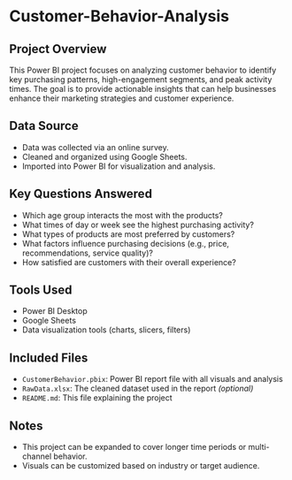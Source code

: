 # Customer-Behavior-Analysis

## Project Overview

This Power BI project focuses on analyzing customer behavior to identify key purchasing patterns, high-engagement segments, and peak activity times. The goal is to provide actionable insights that can help businesses enhance their marketing strategies and customer experience.

## Data Source

- Data was collected via an online survey.
- Cleaned and organized using Google Sheets.
- Imported into Power BI for visualization and analysis.

## Key Questions Answered

- Which age group interacts the most with the products?
- What times of day or week see the highest purchasing activity?
- What types of products are most preferred by customers?
- What factors influence purchasing decisions (e.g., price, recommendations, service quality)?
- How satisfied are customers with their overall experience?

## Tools Used

- Power BI Desktop
- Google Sheets
- Data visualization tools (charts, slicers, filters)

## Included Files

- `CustomerBehavior.pbix`: Power BI report file with all visuals and analysis
- `RawData.xlsx`: The cleaned dataset used in the report *(optional)*
- `README.md`: This file explaining the project

## Notes

- This project can be expanded to cover longer time periods or multi-channel behavior.
- Visuals can be customized based on industry or target audience.
